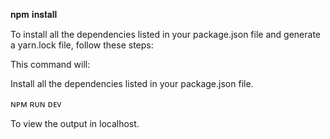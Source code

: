 𝐧𝐩𝐦 𝐢𝐧𝐬𝐭𝐚𝐥𝐥 

To install all the dependencies listed in your package.json file and generate a yarn.lock file, follow these steps:

This command will:

Install all the dependencies listed in your package.json file.

ɴᴘᴍ ʀᴜɴ ᴅᴇᴠ 

To view the output in localhost.
